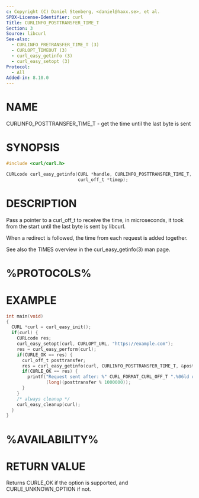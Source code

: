 ```yaml
---
c: Copyright (C) Daniel Stenberg, <daniel@haxx.se>, et al.
SPDX-License-Identifier: curl
Title: CURLINFO_POSTTRANSFER_TIME_T
Section: 3
Source: libcurl
See-also:
  - CURLINFO_PRETRANSFER_TIME_T (3)
  - CURLOPT_TIMEOUT (3)
  - curl_easy_getinfo (3)
  - curl_easy_setopt (3)
Protocol:
  - All
Added-in: 8.10.0
---
```


# NAME

CURLINFO_POSTTRANSFER_TIME_T - get the time until the last byte is sent

# SYNOPSIS

~~~c
#include <curl/curl.h>

CURLcode curl_easy_getinfo(CURL *handle, CURLINFO_POSTTRANSFER_TIME_T,
                           curl_off_t *timep);
~~~

# DESCRIPTION

Pass a pointer to a curl_off_t to receive the time, in microseconds,
it took from the start until the last byte is sent by libcurl.

When a redirect is followed, the time from each request is added together.

See also the TIMES overview in the curl_easy_getinfo(3) man page.

# %PROTOCOLS%

# EXAMPLE

~~~c
int main(void)
{
  CURL *curl = curl_easy_init();
  if(curl) {
    CURLcode res;
    curl_easy_setopt(curl, CURLOPT_URL, "https://example.com");
    res = curl_easy_perform(curl);
    if(CURLE_OK == res) {
      curl_off_t posttransfer;
      res = curl_easy_getinfo(curl, CURLINFO_POSTTRANSFER_TIME_T, &posttransfer);
      if(CURLE_OK == res) {
        printf("Request sent after: %" CURL_FORMAT_CURL_OFF_T ".%06ld us", posttransfer / 1000000,
               (long)(posttransfer % 1000000));
      }
    }
    /* always cleanup */
    curl_easy_cleanup(curl);
  }
}
~~~

# %AVAILABILITY%

# RETURN VALUE

Returns CURLE_OK if the option is supported, and CURLE_UNKNOWN_OPTION if not.
